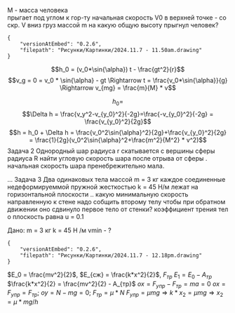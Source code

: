 M - масса человека  
прыгает под углом к гор-ту
начальная скорость V0 
в верхней точке - со скр. V вниз груз массой m 
на какую общую высоту прыгнул человек?


```handdrawn-ink
{
	"versionAtEmbed": "0.2.6",
	"filepath": "Рисунки/Картинки/2024.11.7 - 11.50am.drawing"
}
```
$$h_0 = (v_0*\sin{\alpha}) t - \frac{gt^2}{r}$$
$$v_g = 0 = v_0 * \sin{\alpha} - gt \Rightarrow t = \frac{v_0*\sin{\alpha}}{g} \Rightarrow v_{mg} = \frac{m}{M} * v$$

$$h_0 = $$
$$\Delta h = \frac{v_y^2-v_{y_0}^2}{-2g}=\frac{-v_{y_0}^2}{-2g} = \frac{v_{y_0}^2}{2g}$$
$$h = h_0 + \Delta h = \frac{v_0^2\sin{\alpha}^2}{2g}+\frac{v_{y_0}^2}{2g} = \frac{1}{2g}(v_0^2\sin{\alpha}^2+\frac{m^2}{M^2} * v^2)$$
Задача 2
Однородный шар радиуса r скатывается с вершины сферы радиуса R найти угловую скорость шара после отрыва от сферы . начальная скорость шара пренебрежительно мала.

...
Задача 3
Два одинаковых тела массой m = 3 кг каждое соединенные недеформируеммой пружной жесткостью k = 45 Н/м лежат на горизонтальной плоскости .. какую минимальную скорость направленную к стене надо собщить второму телу чтобы при обратном движении оно сдвинуло первое тело от стенки? коэффициент трения тел o  плоскость равна u = 0.1

Дано: 
m = 3 кг
k = 45 Н /м
vmin - ? 
```handdrawn-ink
{
	"versionAtEmbed": "0.2.6",
	"filepath": "Рисунки/Картинки/2024.11.7 - 12.18pm.drawing"
}
```

$E_0 = \frac{mv^2}{2}$, $E_{сж} = \frac{k*x^2}{2}$, $F_{тр}$
$E_1 = E_0 - A_{тр}$
$\frac{k*x^2}{2} = \frac{mv^2}{2} - A_{тр}$
$ox = F_{упр} - F_{тр} = ma = 0$
$ox = F_{упр} = F_{тр}$; $oy = N - mg = 0$; $F_{тр} = \mu * N$ 
$F_{упр} = \mu mg \Rightarrow k*x_2 = \mu mg \Rightarrow x_2 = \mu*mg/h$
